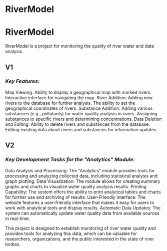 # RiverModel
# __RiverModel__

RiverModel is a project for monitoring the quality of river water and data analysis.

## __V1__

### _Key Features:_

Map Viewing: Ability to display a geographical map with marked rivers. Interactive interface for navigating the map.
River Addition: Adding new rivers to the database for further analysis. The ability to set the geographical coordinates of rivers.
Substance Addition: Adding various substances (e.g., pollutants) for water quality analysis in rivers.
Assigning substances to specific rivers and determining concentrations.
Data Deletion and Editing: Ability to delete rivers and substances from the database. Editing existing data about rivers and substances for information updates.

## __V2__

### _Key Development Tasks for the "Analytics" Module:_

Data Analysis and Processing: The "Analytics" module provides tools for processing and analyzing collected data, including statistical analysis and graph plotting.
Data Visualization: The module allows for creating summary graphs and charts to visualize water quality analysis results.
Printing Capability: The system offers the ability to print analytical tables and charts for further use and archiving of results.
User-Friendly Interface: The website features a user-friendly interface that makes it easy for users to work with analytical tools and display results.
Automatic Data Updates: The system can automatically update water quality data from available sources in real-time.

This project is designed to establish monitoring of river water quality and provides tools for analyzing this data, which can be valuable for researchers, organizations, and the public interested in the state of river bodies.
